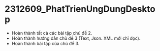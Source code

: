 # 2312609_PhatTrienUngDungDesktop
- Hoàn thành tất cả các bài tập chủ đề 2.
- Hoàn thành hướng dẫn chủ đề 3 (Text, Json. XML mới chỉ đọc).
- Hoàn thành bài tập của chủ đề 3.

